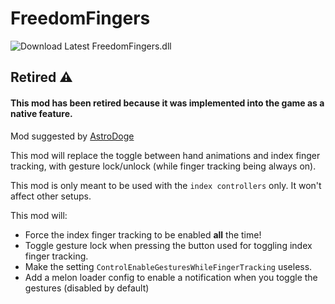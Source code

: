# FreedomFingers

![Download Latest FreedomFingers.dll](../.Resources/DownloadButtonDisabled.svg "Download Latest FreedomFingers.dll")

## Retired ⚠️

#### This mod has been retired because it was implemented into the game as a native feature.

Mod suggested by [AstroDoge](https://github.com/AstroDogeDX)

This mod will replace the toggle between hand animations and index finger tracking, with gesture lock/unlock (while
finger tracking being always on).

This mod is only meant to be used with the `index controllers` only. It won't affect other setups.

This mod will:

- Force the index finger tracking to be enabled **all** the time!
- Toggle gesture lock when pressing the button used for toggling index finger tracking.
- Make the setting `ControlEnableGesturesWhileFingerTracking` useless.
- Add a melon loader config to enable a notification when you toggle the gestures (disabled by default)
